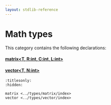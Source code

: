 ```yaml
---
layout: stdlib-reference
---
```

# Math types

This category contains the following declarations:

#### [matrix\<T, R:int, C:int, L:int\>](matrix/index.md)

#### [vector\<T, N:int\>](vector/index.md)


```{toctree}
:titlesonly:
:hidden:

matrix <../types/matrix/index>
vector <../types/vector/index>
```

<script>
// Fix .md links to .html when on ReadTheDocs
if (window.location.hostname.includes('readthedocs') || 
    window.location.hostname.includes('rtfd.io')) {
  document.addEventListener('DOMContentLoaded', function() {
    const links = document.querySelectorAll('a');
    links.forEach(link => {
      const href = link.getAttribute('href');
      if (href && href.includes('.md')) {
        // This regex will handle .md links with or without fragment identifiers or query parameters
        link.href = link.href.replace(/(.+)\.md(#[^?]*)?(\?.*)?$/, '$1.html$2$3');
      }
    });
  });
}
</script>
